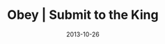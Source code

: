 ---
layout: media
category: media
series: "Kingdom Come"
title: "Obey | Submit to the King"
date: 2013-10-26
description: "Chuck Mingo talks about submitting to the King"
video: "https://s3.amazonaws.com/crossroadsvideomessages/102613forweb.mp4"
video-poster: "https://www.crossroads.net/uploadedfiles/chuck mingo.jpg"
---